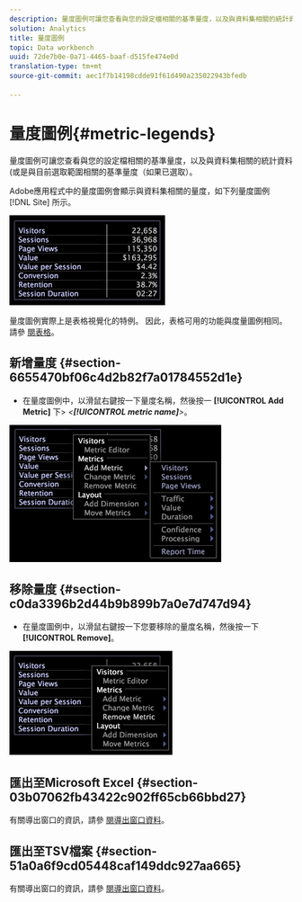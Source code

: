 ```yaml
---
description: 量度圖例可讓您查看與您的設定檔相關的基準量度，以及與資料集相關的統計資料(或是與目前選取範圍相關的基準量度（如果已選取）。
solution: Analytics
title: 量度圖例
topic: Data workbench
uuid: 72de7b0e-0a71-4465-baaf-d515fe474e0d
translation-type: tm+mt
source-git-commit: aec1f7b14198cdde91f61d490a235022943bfedb

---
```



# 量度圖例{#metric-legends}

量度圖例可讓您查看與您的設定檔相關的基準量度，以及與資料集相關的統計資料(或是與目前選取範圍相關的基準量度（如果已選取）。

Adobe應用程式中的量度圖例會顯示與資料集相關的量度，如下列量度圖例 [!DNL Site] 所示。

![](assets/lgd_MetricLegend.png)

量度圖例實際上是表格視覺化的特例。 因此，表格可用的功能與度量圖例相同。 請參 [閱表格](../../../../home/c-get-started/c-analysis-vis/c-tables/c-tables.md#concept-c632cb8ad9724f90ac5c294d52ae667f)。

## 新增量度 {#section-6655470bf06c4d2b82f7a01784552d1e}

* 在量度圖例中，以滑鼠右鍵按一下量度名稱，然後按一 **[!UICONTROL Add Metric]** 下> *&lt;**[!UICONTROL metric name]**>*。

![](assets/lgd_MetricLegend_addMetric.png)

## 移除量度 {#section-c0da3396b2d44b9b899b7a0e7d747d94}

* 在量度圖例中，以滑鼠右鍵按一下您要移除的量度名稱，然後按一下 **[!UICONTROL Remove]**。

![](assets/lgd_MetricLegend_removeMetric.png)

## 匯出至Microsoft Excel {#section-03b07062fb43422c902ff65cb66bbd27}

有關導出窗口的資訊，請參 [閱導出窗口資料](../../../../home/c-get-started/c-wk-win-wksp/c-exp-win-data.md#concept-8df61d64ed434cc5a499023c44197349)。

## 匯出至TSV檔案 {#section-51a0a6f9cd05448caf149ddc927aa665}

有關導出窗口的資訊，請參 [閱導出窗口資料](../../../../home/c-get-started/c-wk-win-wksp/c-exp-win-data.md#concept-8df61d64ed434cc5a499023c44197349)。
